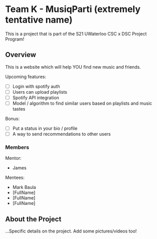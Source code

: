 # Team K - MusiqParti (extremely tentative name)

This is a project that is part of the S21 UWaterloo CSC x DSC Project Program! 

## Overview

This is a website which will help YOU find new music and friends.

Upcoming features:
- [ ] Login with spotify auth
- [ ] Users can upload playlists
- [ ] Spotify API integration
- [ ] Model / algorithm to find similar users based on playlists and music tastes

Bonus:
- [ ] Put a status in your bio / profile
- [ ] A way to send recommendations to other users

### Members
Mentor:
- James

Mentees:
- Mark Baula
- [FullName]
- [FullName]
- [FullName]

## About the Project

...Specific details on the project. Add some pictures/videos too!
